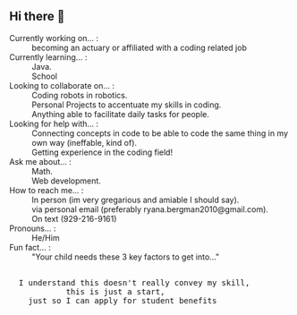## Hi there 👋

<!--
**stuyry/stuyry** is a ✨ _special_ ✨ repository because its `README.md` (this file) appears on your GitHub profile.

Here are some ideas to get you started:

- 🔭 I’m currently working on ...
- 🌱 I’m currently learning ...
- 👯 I’m looking to collaborate on ...
- 🤔 I’m looking for help with ...
- 💬 Ask me about ...
- 📫 How to reach me: ...
- 😄 Pronouns: ...
- ⚡ Fun fact: ...
-->
<dl> 
<dt> Currently working on... : </dt>
<dd> becoming an actuary or affiliated with a coding related job </dd>

<dt> Currently learning... : </dt>
<dd> Java. </dd>
<dd> School </dd>

<dt> Looking to collaborate on... :</dt>
<dd> Coding robots in robotics.</dd>
<dd> Personal Projects to accentuate my skills in coding.</dd>
<dd> Anything able to facilitate daily tasks for people.</dd>

<dt> Looking for help with... :</dt>
<dd> Connecting concepts in code to be able to code the same thing in my own way (ineffable, kind of).</dd>
<dd> Getting experience in the coding field!</dd>

<dt> Ask me about... :</dt>
<dd> Math. </dd>
<dd> Web development.</dd>

<dt> How to reach me... : </dt>
<dd> In person (im very gregarious and amiable I should say). </dd>
<dd> via personal email (preferably ryana.bergman2010@gmail.com). </dd>
<dd> On text (929-216-9161)</dd>

<dt> Pronouns... :</dt>
<dd> He/Him</dd>

<dt> Fun fact... :</dt>
<dd> "Your child needs these 3 key factors to get into..."</dd>

<pre> 
  I understand this doesn't really convey my skill,
            this is just a start, 
    just so I can apply for student benefits
</pre>
